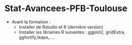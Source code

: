 # Stat-Avancees-PFB-Toulouse

- Avant la formation : 
  + Installer de Rstudio et R (dernière version)
  + Installer les librairies R suivantes : ggplot2, gridExtra, ggfortify,leaps,....
